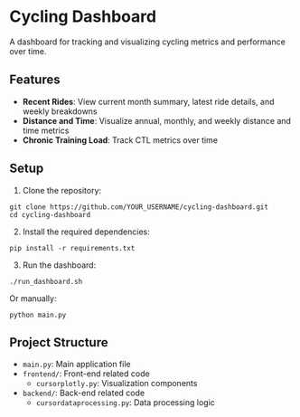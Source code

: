 # Cycling Dashboard

A dashboard for tracking and visualizing cycling metrics and performance over time.

## Features

- **Recent Rides**: View current month summary, latest ride details, and weekly breakdowns
- **Distance and Time**: Visualize annual, monthly, and weekly distance and time metrics
- **Chronic Training Load**: Track CTL metrics over time

## Setup

1. Clone the repository:
```
git clone https://github.com/YOUR_USERNAME/cycling-dashboard.git
cd cycling-dashboard
```

2. Install the required dependencies:
```
pip install -r requirements.txt
```

3. Run the dashboard:
```
./run_dashboard.sh
```
Or manually:
```
python main.py
```

## Project Structure

- `main.py`: Main application file
- `frontend/`: Front-end related code
  - `cursorplotly.py`: Visualization components
- `backend/`: Back-end related code
  - `cursordataprocessing.py`: Data processing logic 